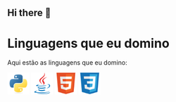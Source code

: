 ## Hi there 👋

<!--
**joabvieiradefranca/joabvieiradefranca** is a ✨ _special_ ✨ repository because its `README.md` (this file) appears on your GitHub profile.

Here are some ideas to get you started:

- 🔭 I’m currently working on ...
- 🌱 I’m currently learning ...
- 👯 I’m looking to collaborate on ...
- 🤔 I’m looking for help with ...
- 💬 Ask me about ...
- 📫 How to reach me: ...
- 😄 Pronouns: ...
- ⚡ Fun fact: ...
-->
# Linguagens que eu domino

Aqui estão as linguagens que eu domino:

<img src="https://raw.githubusercontent.com/devicons/devicon/master/icons/python/python-original.svg" width="50" height="50" alt="Python"> 
<img src="https://raw.githubusercontent.com/devicons/devicon/master/icons/java/java-original.svg" width="50" height="50" alt="Java"> 
<img src="https://raw.githubusercontent.com/devicons/devicon/master/icons/html5/html5-original.svg" width="50" height="50" alt="HTML"> 
<img src="https://raw.githubusercontent.com/devicons/devicon/master/icons/css3/css3-original.svg" width="50" height="50" alt="CSS">
